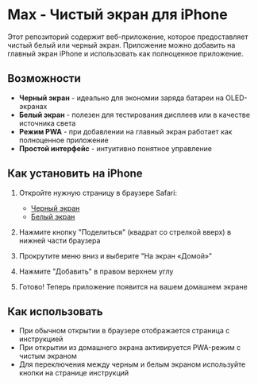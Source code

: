 # Max - Чистый экран для iPhone

Этот репозиторий содержит веб-приложение, которое предоставляет чистый белый или черный экран. Приложение можно добавить на главный экран iPhone и использовать как полноценное приложение.

## Возможности

- **Черный экран** - идеально для экономии заряда батареи на OLED-экранах
- **Белый экран** - полезен для тестирования дисплеев или в качестве источника света
- **Режим PWA** - при добавлении на главный экран работает как полноценное приложение
- **Простой интерфейс** - интуитивно понятное управление

## Как установить на iPhone

1. Откройте нужную страницу в браузере Safari:
   - [Черный экран](https://bobyo1285.github.io/Max/black)
   - [Белый экран](https://bobyo1285.github.io/Max/white)

2. Нажмите кнопку "Поделиться" (квадрат со стрелкой вверх) в нижней части браузера

3. Прокрутите меню вниз и выберите "На экран «Домой»"

4. Нажмите "Добавить" в правом верхнем углу

5. Готово! Теперь приложение появится на вашем домашнем экране

## Как использовать

- При обычном открытии в браузере отображается страница с инструкцией
- При открытии из домашнего экрана активируется PWA-режим с чистым экраном
- Для переключения между черным и белым экраном используйте кнопки на странице инструкций
